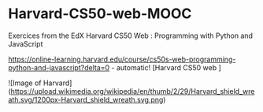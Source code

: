 # Harvard-CS50-web-MOOC
Exercices from the EdX Harvard CS50 Web : Programming with Python and JavaScript



https://online-learning.harvard.edu/course/cs50s-web-programming-python-and-javascript?delta=0 - automatic!
[Harvard CS50 web ]

![Image of Harvard]
(https://upload.wikimedia.org/wikipedia/en/thumb/2/29/Harvard_shield_wreath.svg/1200px-Harvard_shield_wreath.svg.png)